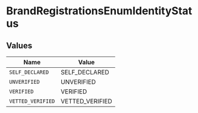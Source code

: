 # BrandRegistrationsEnumIdentityStatus


## Values

| Name              | Value             |
| ----------------- | ----------------- |
| `SELF_DECLARED`   | SELF_DECLARED     |
| `UNVERIFIED`      | UNVERIFIED        |
| `VERIFIED`        | VERIFIED          |
| `VETTED_VERIFIED` | VETTED_VERIFIED   |